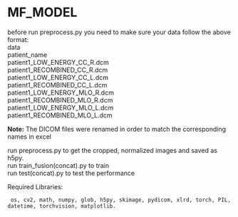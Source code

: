 # MF_MODEL
before run preprocess.py you need to make sure your data follow the above format:  
    data  
         patient_name  
             patient1_LOW_ENERGY_CC_R.dcm     
             patient1_RECOMBINED_CC_R.dcm  
             patient1_LOW_ENERGY_CC_L.dcm  
             patient1_RECOMBINED_CC_L.dcm  
             patient1_LOW_ENERGY_MLO_R.dcm  
             patient1_RECOMBINED_MLO_R.dcm  
             patient1_LOW_ENERGY_MLO_L.dcm  
             patient1_RECOMBINED_MLO_L.dcm  

**Note:** The DICOM files were renamed in order to match the corresponding names in excel  


run preprocess.py to get the cropped, normalized images and saved as h5py.  
run train_fusion(concat).py to train  
run test(concat).py to test the performance  

Required Libraries:  
 
     os, cv2, math, numpy, glob, h5py, skimage, pydicom, xlrd, torch, PIL, datetime, torchvision, matplotlib.
